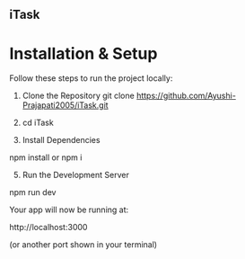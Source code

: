 ## iTask


# Installation & Setup

Follow these steps to run the project locally:

1. Clone the Repository
git clone https://github.com/Ayushi-Prajapati2005/iTask.git

2. cd iTask

3. Install Dependencies
   
npm install
or
npm i

5. Run the Development Server
   
npm run dev


Your app will now be running at:

http://localhost:3000


(or another port shown in your terminal)
